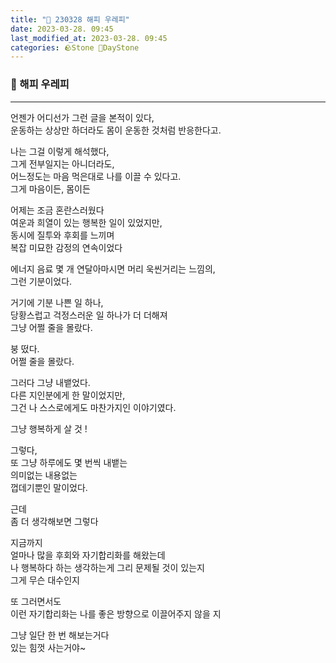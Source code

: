 ```yaml
---
title: "🌱 230328 해피 우레피"
date: 2023-03-28. 09:45
last_modified_at: 2023-03-28. 09:45
categories: 🪨Stone 🌱DayStone
---
```


### 🗿 해피 우레피

---

언젠가 어디선가 그런 글을 본적이 있다,  
운동하는 상상만 하더라도 몸이 운동한 것처럼 반응한다고.  

나는 그걸 이렇게 해석했다,  
그게 전부일지는 아니더라도,  
어느정도는 마음 먹은대로 나를 이끌 수 있다고.  
그게 마음이든, 몸이든  

어제는 조금 혼란스러웠다  
여운과 희열이 있는 행복한 일이 있었지만,  
동시에 질투와 후회를 느끼며  
복잡 미묘한 감정의 연속이었다  

에너지 음료 몇 개 연달아마시면 머리 욱씬거리는 느낌의,  
그런 기분이었다.  

거기에 기분 나쁜 일 하나,  
당황스럽고 걱정스러운 일 하나가 더 더해져  
그냥 어쩔 줄을 몰랐다.  

붕 떴다.  
어쩔 줄을 몰랐다.  

그러다 그냥 내뱉었다.  
다른 지인분에게 한 말이었지만,  
그건 나 스스로에게도 마찬가지인 이야기였다.  

그냥 행복하게 살 것 !  

그렇다,  
또 그냥 하루에도 몇 번씩 내뱉는  
의미없는 내용없는  
껍데기뿐인 말이었다.  

근데  
좀 더 생각해보면 그렇다  

지금까지  
얼마나 많을 후회와 자기합리화를 해왔는데  
나 행복하다 하는 생각하는게 그리 문제될 것이 있는지  
그게 무슨 대수인지  

또 그러면서도  
이런 자기합리화는 나를 좋은 방향으로 이끌어주지 않을 지  

그냥 일단 한 번 해보는거다  
있는 힘껏 사는거야~  
